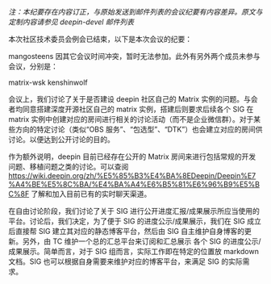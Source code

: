 *注：本纪要存在内容订正，与原始发送到邮件列表的会议纪要有内容差异。原文与定制内容请参见 deepin-devel 邮件列表*

本次社区技术委员会例会已结束，以下是本次会议的纪要：

mangosteens 因其它会议时间冲突，暂时无法参加。此外有另外两个成员未参与会议，分别是：

matrix-wsk
kenshinwolf

会议上，我们讨论了关于是否建设 deepin 社区自己的 Matrix 实例的问题。与会者均同意搭建深度开源社区自己的 matrix 实例，搭建后则要求后续各个 SIG 在 matrix 实例中创建对应的房间进行相关的讨论活动（而不是企业微信群）。对于某些方向的特定讨论（类似“OBS 服务”、“包选型”、“DTK”）也会建立对应的房间供讨论。以便达到公开讨论的目的。

作为额外说明，deepin 目前已经存在公开的 Matrix 房间来进行包括常规的开发问题、移植问题之类的讨论。可以查阅 https://wiki.deepin.org/zh/%E5%85%B3%E4%BA%8EDeepin/Deepin%E7%A4%BE%E5%8C%BA/%E4%BA%A4%E6%B5%81%E6%96%B9%E5%BC%8F 了解和加入目前已有的实时聊天渠道。

在自由讨论阶段，我们讨论了关于 SIG 进行公开进度汇报/成果展示所应当使用的平台。讨论后，我们决定，为了便于 SIG 的进度公示/成果展示，我们在 SIG 成立后直接帮 SIG 建立其对应的静态博客平台，然后由 SIG 自主维护自身博客的更新。另外，由 TC 维护一个总的汇总平台来订阅和汇总展示 各个 SIG 的进度公示/成果展示。简单而言，对于 SIG 组而言，实际工作即在特定的位置放 markdown 文档。SIG 也可以根据自身需要来维护对应的博客平台，来满足 SIG 的实际需求。
